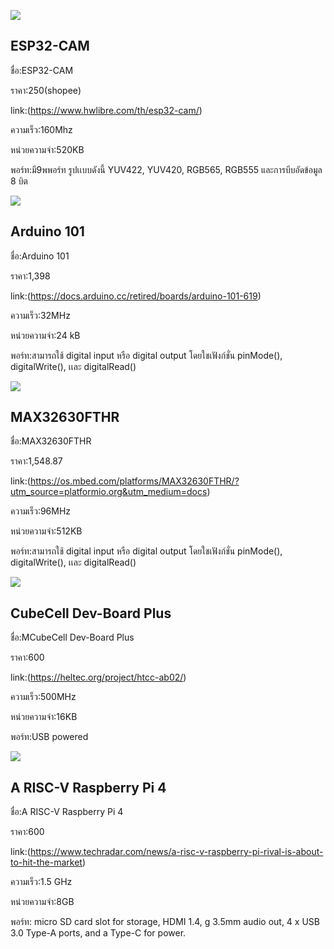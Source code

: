 ![](https://www.hwlibre.com/wp-content/uploads/2020/12/esp32-cam-1024x576.jpg.webp)
## ESP32-CAM

ชื่อ:ESP32-CAM

ราคา:250(shopee)

link:(https://www.hwlibre.com/th/esp32-cam/)

ความเร็ว:160Mhz

หน่วยความจำ:520KB

พอร์ท:มี9พพอร์ท รูปเเบบดังนี้ YUV422, YUV420, RGB565, RGB555 และการบีบอัดข้อมูล 8 บิต

![](https://docs.arduino.cc/static/885e4c8887b8e87e2ec87b0f362ee659/7f80b/ABX00005_featured_2.jpg)
## Arduino 101

ชื่อ:Arduino 101

ราคา:1,398

link:(https://docs.arduino.cc/retired/boards/arduino-101-619)

ความเร็ว:32MHz

หน่วยความจำ:24 kB

พอร์ท:สามารถใช้ digital input หรือ digital output โดยใชเฟังก์ชั่น pinMode(), digitalWrite(), เเละ digitalRead() 

![](https://os.mbed.com/media/uploads/switches/max32630fthr_mbed.png)
## MAX32630FTHR

ชื่อ:MAX32630FTHR

ราคา:1,548.87

link:(https://os.mbed.com/platforms/MAX32630FTHR/?utm_source=platformio.org&utm_medium=docs)

ความเร็ว:96MHz

หน่วยความจำ:512KB

พอร์ท:สามารถใช้ digital input หรือ digital output โดยใชเฟังก์ชั่น pinMode(), digitalWrite(), เเละ digitalRead()


![](https://heltec.org/wp-content/uploads/2020/05/IMG_0059_800.jpg)
## CubeCell Dev-Board Plus

ชื่อ:MCubeCell Dev-Board Plus

ราคา:600

link:(https://heltec.org/project/htcc-ab02/)

ความเร็ว:500MHz

หน่วยความจำ:16KB

พอร์ท:USB powered

![](https://www.notebookcheck.net/fileadmin/_processed_/b/6/csm_Screen_Shot_2021_11_30_at_9.06.31_pm_33cb5424c2.png)
## A RISC-V Raspberry Pi 4

ชื่อ:A RISC-V Raspberry Pi 4

ราคา:600

link:(https://www.techradar.com/news/a-risc-v-raspberry-pi-rival-is-about-to-hit-the-market)

ความเร็ว:1.5 GHz

หน่วยความจำ:8GB

พอร์ท: micro SD card slot for storage, HDMI 1.4, g 3.5mm audio out, 4 x USB 3.0 Type-A ports, and a Type-C for power.



